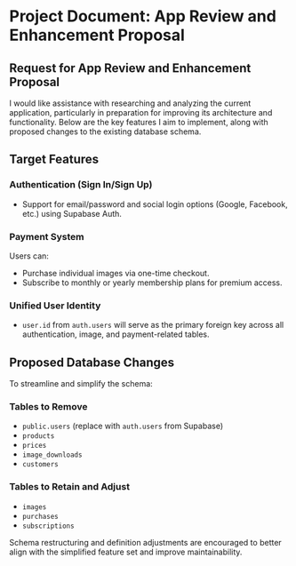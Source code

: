 # Project Document: App Review and Enhancement Proposal

## Request for App Review and Enhancement Proposal

I would like assistance with researching and analyzing the current application, particularly in preparation for improving its architecture and functionality. Below are the key features I aim to implement, along with proposed changes to the existing database schema.

## Target Features

### Authentication (Sign In/Sign Up)

- Support for email/password and social login options (Google, Facebook, etc.) using Supabase Auth.

### Payment System

Users can:

- Purchase individual images via one-time checkout.
- Subscribe to monthly or yearly membership plans for premium access.

### Unified User Identity

- `user.id` from `auth.users` will serve as the primary foreign key across all authentication, image, and payment-related tables.

## Proposed Database Changes

To streamline and simplify the schema:

### Tables to Remove

- `public.users` (replace with `auth.users` from Supabase)
- `products`
- `prices`
- `image_downloads`
- `customers`

### Tables to Retain and Adjust

- `images`
- `purchases`
- `subscriptions`

Schema restructuring and definition adjustments are encouraged to better align with the simplified feature set and improve maintainability.
